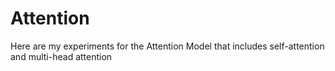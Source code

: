 # Attention
Here are my experiments for the Attention Model that includes self-attention and multi-head attention
